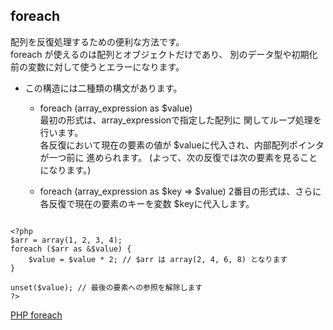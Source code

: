 ## foreach
配列を反復処理するための便利な方法です。  
foreach が使えるのは配列とオブジェクトだけであり、 
別のデータ型や初期化前の変数に対して使うとエラーになります。  

- この構造には二種類の構文があります。 
  - foreach (array_expression as $value)  
  最初の形式は、array_expressionで指定した配列に 関してループ処理を行います。  
  各反復において現在の要素の値が $valueに代入され、内部配列ポインタが一つ前に 進められます。 
  (よって、次の反復では次の要素を見ることになります。) <br>
  
  - foreach (array_expression as $key => $value)
  2番目の形式は、さらに各反復で現在の要素のキーを変数 $keyに代入します。 
  
```

<?php
$arr = array(1, 2, 3, 4);
foreach ($arr as &$value) {
    $value = $value * 2; // $arr は array(2, 4, 6, 8) となります
}

unset($value); // 最後の要素への参照を解除します
?>

```

[PHP foreach](https://www.php.net/manual/ja/control-structures.foreach.php)
